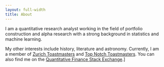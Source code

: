 ```yaml
---
layout: full-width
title: About
---
```


I am a quantitative research analyst working in the field of portfolio construction and alpha research with a strong background in statistics and machine learning.

My other interests include history, literature and astronomy. Currently, I am a member of [Zurich Toastmasters](https://www.toastmasters.org/Find-a-Club/00003906-zurich-club) and [Top Notch Toastmasters](https://www.toastmasters.org/Find-a-Club/04156916-top-notch-toastmasters-zurich). You can also find me on the [Quantitative Finance Stack Exchange](https://quant.stackexchange.com/users/5656/hans-peter-schrei).]
